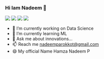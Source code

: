 ### Hi Iam Nadeem 👋

<a class="header-badge" target="_blank" href="https://www.linkedin.com/in/nadeem-parokkot-a85785242/"><img src="https://img.shields.io/badge/style--5eba00.svg?label=LinkedIn&logo=linkedin&style=social"></a>
<a class="header-badge" target="_blank" href="https://github.com/nadeemparokkot"><img src="https://img.shields.io/badge/style--5eba00.svg?label=GitHub&logo=github&style=social"></a>
<a class="header-badge" target="_blank" href="https://twitter.com/nadeem_parokkot"><img src="https://img.shields.io/badge/style--5eba00.svg?label=Twitter&logo=twitter&style=social"></a>
<a class="header-badge" target="_blank" href="https://www.datascienceportfol.io/nadeemparokkotds"><img src="https://img.shields.io/badge/style--5eba00.svg?label=Portfolio&logo=datascienceportfol&style=social"></a>
<!--
**nadeemparokkot/nadeemparokkot** is a ✨ _special_ ✨ repository because its `README.md` (this file) appears on your GitHub profile.

Here are some ideas to get you started:-->

- 🔭 I’m currently working on Data Science 
- 🌱 I’m currently learning ML
- 💬 Ask me about innovations...
- 📫 Reach me nadeemparokkot@gmail.com
- 😄 My official Name Hamza Nadeem P


